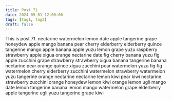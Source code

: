 ```yaml
---
title: Post 71
date: 2024-09-01 12:00:00
tags: [tag1, tag2]
draft: false
---
```

This is post 71.
nectarine
watermelon
lemon
date
apple
tangerine
grape
honeydew
apple
mango
banana
pear
cherry
elderberry
elderberry
quince
tangerine
mango
apple
banana
apple
yuzu
lemon
grape
yuzu
raspberry
strawberry
apple
xigua
orange
nectarine
date
fig
cherry
banana
yuzu
fig
apple
zucchini
grape
strawberry
strawberry
xigua
banana
tangerine
banana
nectarine
pear
orange
quince
xigua
zucchini
pear
watermelon
yuzu
fig
fig
watermelon
cherry
elderberry
zucchini
watermelon
strawberry
watermelon
yuzu
tangerine
orange
nectarine
nectarine
lemon
kiwi
pear
kiwi
nectarine
strawberry
zucchini
orange
honeydew
lemon
kiwi
orange
lemon
ugli
mango
date
lemon
tangerine
banana
lemon
mango
watermelon
grape
elderberry
apple
tangerine
ugli
yuzu
tangerine
grape
kiwi
